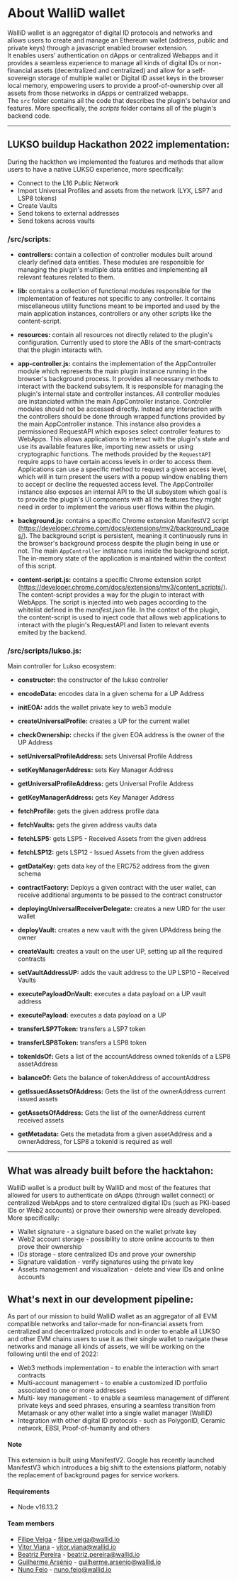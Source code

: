 # About WalliD wallet

WalliD wallet is an aggregator of digital ID protocols and networks and allows users to create and manage an Ethereum wallet (address, public and private keys) through a javascript enabled browser extension. <br>
It enables users' authentication on dApps or centralized Webapps and it provides a seamless experience to manage all kinds of digital IDs or non-financial assets (decentralized and centralized) and allow for a self-sovereign storage of multiple wallet or Digital ID asset keys in the browser local memory, empowering users to provide a proof-of-ownership over all assets from those networks in dApps or centralized webapps.<br> 
The `src` folder contains all the code that describes the plugin's behavior and features. More specifically, the *scripts* folder contains all of the plugin's backend code. 

---

## LUKSO buildup Hackathon 2022 implementation:

During the hackthon we implemented the features and methods that allow users to have a native LUKSO experience, more specifically:

- Connect to the L16 Public Network
- Import Universal Profiles and assets from the network (LYX, LSP7 and LSP8 tokens)
- Create Vaults
- Send tokens to external addresses
- Send tokens across vaults

### /src/scripts:
* **controllers:** contain a collection of controller modules built around clearly defined data entities. These modules are responsible for managing the plugin's multiple data entities and implementing all relevant features related to them.

* **lib:** contains a collection of functional modules responsible for the implementation of features not specific to any controller. It contains miscellaneous utility functions meant to be imported and used by the main application instances, controllers or any other scripts like the content-script.  
* **resources:** contain all resources not directly related to the plugin's configuration. Currently used to store the ABIs of the smart-contracts that the plugin interacts with.

* **app-controller.js:** contains the implementation of the AppController module which represents the main plugin instance running in the browser's background process. It provides all necessary methods to interact with the backend subsytem. It is responsible for managing the plugin's internal state and controller instances. 
All controller modules are instanciated within the main AppController instance. Controller modules should not be accessed directly. Instead any interaction with the controllers should be done through wrapped functions provided by the main AppController instance. 
This instance also provides a permissioned RequestAPI which exposes select controller features to WebApps. This allows applications to interact with the plugin's state and use its available features like, importing new assets or using cryptographic functions. The methods provided by the `RequestAPI` require apps to have certain access levels in order to access them. Applications can use a specific method to request a given access level, which will in turn present the users with a popup window enabling them to accept or decline the requested access level. 
The AppController instance also exposes an internal API to the UI subsystem which goal is to provide the plugin's UI components with all the features they might need in order to implement the various user flows within the plugin.

* **background.js:** contains a specific Chrome extension ManifestV2 script (https://developer.chrome.com/docs/extensions/mv2/background_pages/).
The background script is persistent, meaning it continuously runs in the browser's background process despite the plugin being in use or not. The main `AppController` instance runs inside the background script. The in-memory state of the application is maintained within the context of this script.

* **content-script.js:** contains a specific Chrome extension script (https://developer.chrome.com/docs/extensions/mv3/content_scripts/).
The content-script provides a way for the plugin to interact with WebApps. The script is injected into web pages according to the whitelist defined in the *manifest.json* file. In the context of the plugin, the content-script is used to inject code that allows web applications to interact with the plugin's RequestAPI and listen to relevant events emited by the backend. 

### /src/scripts/lukso.js:

  Main controller for Lukso ecosystem:

  - **constructor:** the constructor of the lukso controller
  
  - **encodeData:** encodes data in a given schema for a UP Address
  
  - **initEOA:** adds the wallet private key to web3 module
  
  - **createUniversalProfile:** creates a UP for the current wallet
  
  - **checkOwnership:** checks if the given EOA address is the owner of the UP Address
  
  - **setUniversalProfileAddress:** sets Universal Profile Address
  
  - **setKeyManagerAddress:** sets Key Manager Address
  
  - **getUniversalProfileAddress:** gets Universal Profile Address
  
  - **getKeyManagerAddress:** gets Key Manager Address
  
  - **fetchProfile:** gets the given address profile data
  
  - **fetchVaults:** gets the given address vaults data
  
  - **fetchLSP5:** gets LSP5 - Received Assets from the given address
  
  - **fetchLSP12:** gets LSP12 - Issued Assets from the given address
  
  - **getDataKey:** gets data key of the ERC752 address from the given schema
  
  - **contractFactory:** Deploys a given contract with the user wallet, can receive additional arguments to be passed to the contract constructor
  
  - **deployingUniversalReceiverDelegate:** creates a new URD for the user wallet
  
  - **deployVault:** creates a new vault with the given UPAddress being the owner 
  
  - **createVault:** creates a vault on the user UP, setting up all the required contracts 
  
  - **setVaultAddressUP:**  adds the vault address to the UP LSP10 - Received Vaults
  
  - **executePayloadOnVault:** executes a data payload on a UP vault address
  
  - **executePayload:** executes a data payload on a UP 
  
  - **transferLSP7Token:** transfers a LSP7 token
  
  - **transferLSP8Token:** transfers a LSP8 token
  
  - **tokenIdsOf:** Gets a list of the accountAddress owned tokenIds of a LSP8 assetAddress

  - **balanceOf:** Gets the balance of tokenAddress of accountAddress

  - **getIssuedAssetsOfAddress:** Gets the list of the ownerAddress current issued assets

  - **getAssetsOfAddress:** Gets the list of the ownerAddress current received assets

  - **getMetadata:** Gets the metadata from a given assetAddress and a ownerAddress, for LSP8 a tokenId is required as well
---

## What was already built before the hacktahon:

WalliD wallet is a product built by WalliD and most of the features that allowed for users to authenticate on dApps (through wallet connect) or centralized WebApps and to store centralized digital IDs (such as PKI-based IDs or Web2 accounts) or prove their ownership were already developed. More specifically:

- Wallet signature - a signature based on the wallet private key
- Web2 account storage - possibility to store online accounts to then prove their ownership
- IDs storage - store centralized IDs and prove your ownership
- Signature validation - verify signatures using the private key
- Assets management and visualization - delete and view IDs and online accounts 

## What's next in our development pipeline:

As part of our mission to build WalliD wallet as an aggregator of all EVM compatible networks and tailor-made for non-financial assets from centralized and decentralized protocols and in order to enable all LUKSO and other EVM chains users to use it as their single wallet to navigate these networks and manage all kinds of assets, we will be working on the following until the end of 2022:

- Web3 methods implementation - to enable the interaction with smart contracts
- Multi-account management - to enable a customized ID portfolio associated to one or more addresses
- Multi- key management - to enable a seamless management of different private keys and seed phrases, ensuring a seamless transition from Metamask or any other wallet into a single wallet manager (WalliD)
- Integration with other digital ID protocols - such as PolygonID, Ceramic network, EBSI, Proof-of-humanity and others


#### Note

This extension is built using ManifestV2. Google has recently launched ManifestV3 which introduces a big shift to the extensions platform, notably the replacement of background pages for service workers.

#### Requirements

- Node v16.13.2

#### Team members

- [Filipe Veiga](https://www.linkedin.com/in/fiveiga/) - filipe.veiga@wallid.io
- [Vitor Viana](https://www.linkedin.com/in/vviana/) - vitor.viana@wallid.io
- [Beatriz Pereira](https://www.linkedin.com/in/beatrizpereira215/) - beatriz.pereira@wallid.io
- [Guilherme Arsénio](https://www.linkedin.com/in/guilherme-ars%C3%A9nio-4b6a1a148/) - guilherme.arsenio@wallid.io
- [Nuno Feio](https://www.linkedin.com/in/nunofeio/) - nuno.feio@wallid.io

